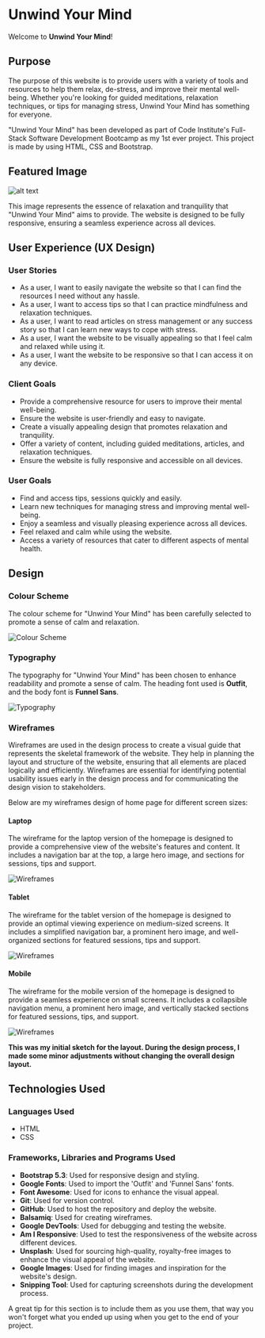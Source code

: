 # Unwind Your Mind

Welcome to **Unwind Your Mind**!

## Purpose

The purpose of this website is to provide users with a variety of tools and resources to help them relax, de-stress, and improve their mental well-being. Whether you're looking for guided meditations, relaxation techniques, or tips for managing stress, Unwind Your Mind has something for everyone.

"Unwind Your Mind" has been developed as part of Code Institute's Full-Stack Software Development Bootcamp as my 1st ever project. This project is made by using HTML, CSS and Bootstrap.

## Featured Image

![alt text](assets/images/responsive.png)

This image represents the essence of relaxation and tranquility that "Unwind Your Mind" aims to provide. The website is designed to be fully responsive, ensuring a seamless experience across all devices.

## User Experience (UX Design)

### User Stories

- As a user, I want to easily navigate the website so that I can find the resources I need without any hassle.
- As a user, I want to access tips so that I can practice mindfulness and relaxation techniques.
- As a user, I want to read articles on stress management or any success story so that I can learn new ways to cope with stress.
- As a user, I want the website to be visually appealing so that I feel calm and relaxed while using it.
- As a user, I want the website to be responsive so that I can access it on any device.

### Client Goals

- Provide a comprehensive resource for users to improve their mental well-being.
- Ensure the website is user-friendly and easy to navigate.
- Create a visually appealing design that promotes relaxation and tranquility.
- Offer a variety of content, including guided meditations, articles, and relaxation techniques.
- Ensure the website is fully responsive and accessible on all devices.

### User Goals

- Find and access tips, sessions quickly and easily.
- Learn new techniques for managing stress and improving mental well-being.
- Enjoy a seamless and visually pleasing experience across all devices.
- Feel relaxed and calm while using the website.
- Access a variety of resources that cater to different aspects of mental health.

## Design

### Colour Scheme

The colour scheme for "Unwind Your Mind" has been carefully selected to promote a sense of calm and relaxation. 

![Colour Scheme](assets/images/Color.png)

### Typography

The typography for "Unwind Your Mind" has been chosen to enhance readability and promote a sense of calm. The heading font used is **Outfit**, and the body font is **Funnel Sans**.

![Typography](assets/images/fonts.png)

### Wireframes

Wireframes are used in the design process to create a visual guide that represents the skeletal framework of the website. They help in planning the layout and structure of the website, ensuring that all elements are placed logically and efficiently. Wireframes are essential for identifying potential usability issues early in the design process and for communicating the design vision to stakeholders.

Below are my wireframes design of home page for different screen sizes:


#### Laptop

The wireframe for the laptop version of the homepage is designed to provide a comprehensive view of the website's features and content. It includes a navigation bar at the top, a large hero image, and sections for sessions, tips and support. 

![Wireframes](assets/images/Laptop-home.png)


#### Tablet

The wireframe for the tablet version of the homepage is designed to provide an optimal viewing experience on medium-sized screens. It includes a simplified navigation bar, a prominent hero image, and well-organized sections for featured sessions, tips and support. 

![Wireframes](assets/images/Tablet-home.png)

#### Mobile

The wireframe for the mobile version of the homepage is designed to provide a seamless experience on small screens. It includes a collapsible navigation menu, a prominent hero image, and vertically stacked sections for featured sessions, tips, and support.

![Wireframes](assets/images/Mobile-home.png)


**This was my initial sketch for the layout. During the design process, I made some minor adjustments without changing the overall design layout.**

## Technologies Used

### Languages Used

- HTML
- CSS

### Frameworks, Libraries and Programs Used

- **Bootstrap 5.3**: Used for responsive design and styling.
- **Google Fonts**: Used to import the 'Outfit' and 'Funnel Sans' fonts.
- **Font Awesome**: Used for icons to enhance the visual appeal.
- **Git**: Used for version control.
- **GitHub**: Used to host the repository and deploy the website.
- **Balsamiq**: Used for creating wireframes.
- **Google DevTools**: Used for debugging and testing the website.
- **Am I Responsive**: Used to test the responsiveness of the website across different devices.
- **Unsplash**: Used for sourcing high-quality, royalty-free images to enhance the visual appeal of the website.
- **Google Images**: Used for finding images and inspiration for the website's design.
- **Snipping Tool**: Used for capturing screenshots during the development process.

A great tip for this section is to include them as you use them, that way you won't forget what you ended up using when you get to the end of your project.

